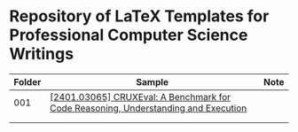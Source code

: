 # Repository of LaTeX Templates for Professional Computer Science Writings



| Folder | Sample                                                       | Note |
| ------ | ------------------------------------------------------------ | ---- |
| 001    | [[2401.03065] CRUXEval: A Benchmark for Code Reasoning, Understanding and Execution](https://arxiv.org/abs/2401.03065) |      |
|        |                                                              |      |
|        |                                                              |      |

